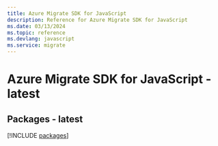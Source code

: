 ```yaml
---
title: Azure Migrate SDK for JavaScript
description: Reference for Azure Migrate SDK for JavaScript
ms.date: 03/13/2024
ms.topic: reference
ms.devlang: javascript
ms.service: migrate
---
```

# Azure Migrate SDK for JavaScript - latest
## Packages - latest
[!INCLUDE [packages](migrate-index.md)]